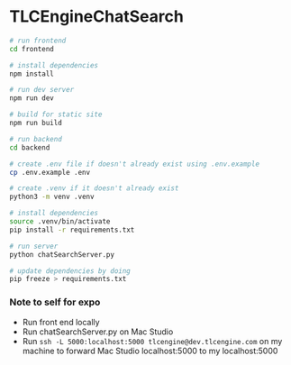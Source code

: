 # TLCEngineChatSearch

```bash
# run frontend
cd frontend

# install dependencies
npm install

# run dev server
npm run dev

# build for static site
npm run build
```


```bash
# run backend
cd backend

# create .env file if doesn't already exist using .env.example
cp .env.example .env

# create .venv if it doesn't already exist
python3 -m venv .venv

# install dependencies
source .venv/bin/activate
pip install -r requirements.txt

# run server
python chatSearchServer.py

# update dependencies by doing 
pip freeze > requirements.txt
```

### Note to self for expo

- Run front end locally
- Run chatSearchServer.py on Mac Studio
- Run `ssh -L 5000:localhost:5000 tlcengine@dev.tlcengine.com` on my machine to forward Mac Studio localhost:5000 to my localhost:5000

